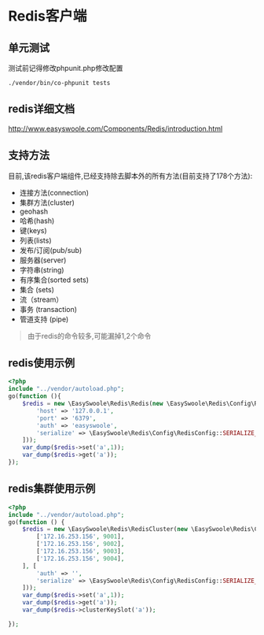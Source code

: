 # Redis客户端

## 单元测试
测试前记得修改phpunit.php修改配置
```
./vendor/bin/co-phpunit tests
```
## redis详细文档
http://www.easyswoole.com/Components/Redis/introduction.html

## 支持方法
目前,该redis客户端组件,已经支持除去脚本外的所有方法(目前支持了178个方法):

- 连接方法(connection)
- 集群方法(cluster)
- geohash
- 哈希(hash)
- 键(keys)
- 列表(lists)
- 发布/订阅(pub/sub)
- 服务器(server)
- 字符串(string)
- 有序集合(sorted sets)
- 集合 (sets)
- 流（stream）
- 事务 (transaction)
- 管道支持 (pipe)

> 由于redis的命令较多,可能漏掉1,2个命令


## redis使用示例
```php
<?php
include "../vendor/autoload.php";
go(function (){
    $redis = new \EasySwoole\Redis\Redis(new \EasySwoole\Redis\Config\RedisConfig([
        'host' => '127.0.0.1',
        'port' => '6379',
        'auth' => 'easyswoole',
        'serialize' => \EasySwoole\Redis\Config\RedisConfig::SERIALIZE_NONE
    ]));
    var_dump($redis->set('a',1));
    var_dump($redis->get('a'));
});
```

## redis集群使用示例
```php
<?php
include "../vendor/autoload.php";
go(function () {
    $redis = new \EasySwoole\Redis\RedisCluster(new \EasySwoole\Redis\Config\RedisClusterConfig([
        ['172.16.253.156', 9001],
        ['172.16.253.156', 9002],
        ['172.16.253.156', 9003],
        ['172.16.253.156', 9004],
    ], [
        'auth' => '',
        'serialize' => \EasySwoole\Redis\Config\RedisConfig::SERIALIZE_PHP
    ]));
    var_dump($redis->set('a',1));
    var_dump($redis->get('a'));
    var_dump($redis->clusterKeySlot('a'));

});
```
